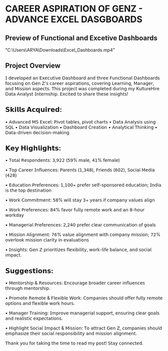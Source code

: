 # CAREER ASPIRATION OF GENZ - ADVANCE EXCEL DASGBOARDS


## Preview of Functional  and Excetive Dashboards

"C:\Users\ARYA\Downloads\Excel_Dashboards.mp4"

## Project Overview 

𝖨 𝖽𝖾𝗏𝖾𝗅𝗈𝗉𝖾𝖽 𝖺𝗇 𝖤𝗑𝖾𝖼𝗎𝗍𝗂𝗏𝖾 𝖣𝖺𝗌𝗁𝖻𝗈𝖺𝗋𝖽 𝖺𝗇𝖽 𝗍𝗁𝗋𝖾𝖾 𝖥𝗎𝗇𝖼𝗍𝗂𝗈𝗇𝖺𝗅 𝖣𝖺𝗌𝗁𝖻𝗈𝖺𝗋𝖽𝗌 𝖿𝗈𝖼𝗎𝗌𝗂𝗇𝗀 𝗈𝗇 𝖦𝖾𝗇 𝖹'𝗌 𝖼𝖺𝗋𝖾𝖾𝗋 𝖺𝗌𝗉𝗂𝗋𝖺𝗍𝗂𝗈𝗇𝗌, 𝖼𝗈𝗏𝖾𝗋𝗂𝗇𝗀 𝖫𝖾𝖺𝗋𝗇𝗂𝗇𝗀, 𝖬𝖺𝗇𝖺𝗀𝖾𝗋, 𝖺𝗇𝖽 𝖬𝗂𝗌𝗌𝗂𝗈𝗇 𝖺𝗌𝗉𝖾𝖼𝗍𝗌. 𝖳𝗁𝗂𝗌 𝗉𝗋𝗈𝗃𝖾𝖼𝗍 𝗐𝖺𝗌 𝖼𝗈𝗆𝗉𝗅𝖾𝗍𝖾𝖽 𝖽𝗎𝗋𝗂𝗇𝗀 𝗆𝗒 KultureHire 𝖣𝖺𝗍𝖺 𝖠𝗇𝖺𝗅𝗒𝗌𝗍 𝖨𝗇𝗍𝖾𝗋𝗇𝗌𝗁𝗂𝗉. 𝖤𝗑𝖼𝗂𝗍𝖾𝖽 𝗍𝗈 𝗌𝗁𝖺𝗋𝖾 𝗍𝗁𝖾𝗌𝖾 𝗂𝗇𝗌𝗂𝗀𝗁𝗍𝗌!

## 𝗦𝗸𝗶𝗹𝗹𝘀 𝗔𝗰𝗾𝘂𝗶𝗿𝗲𝗱:
• 𝖠𝖽𝗏𝖺𝗇𝖼𝖾𝖽 𝖬𝖲 𝖤𝗑𝖼𝖾𝗅: 𝖯𝗂𝗏𝗈𝗍 𝗍𝖺𝖻𝗅𝖾𝗌, 𝗉𝗂𝗏𝗈𝗍 𝖼𝗁𝖺𝗋𝗍𝗌
• 𝖣𝖺𝗍𝖺 𝖠𝗇𝖺𝗅𝗒𝗌𝗂𝗌 𝗎𝗌𝗂𝗇𝗀 𝖲𝖰𝖫
• 𝖣𝖺𝗍𝖺 𝖵𝗂𝗌𝗎𝖺𝗅𝗂𝗓𝖺𝗍𝗂𝗈𝗇
• 𝖣𝖺𝗌𝗁𝖻𝗈𝖺𝗋𝖽 𝖢𝗋𝖾𝖺𝗍𝗂𝗈𝗇
• 𝖠𝗇𝖺𝗅𝗒𝗍𝗂𝖼𝖺𝗅 𝖳𝗁𝗂𝗇𝗄𝗂𝗇𝗀
• 𝖣𝖺𝗍𝖺-𝖽𝗋𝗂𝗏𝖾𝗇 𝖽𝖾𝖼𝗂𝗌𝗂𝗈𝗇-𝗆𝖺𝗄𝗂𝗇𝗀

## 𝗞𝗲𝘆 𝗛𝗶𝗴𝗵𝗹𝗶𝗴𝗵𝘁𝘀:
• 𝖳𝗈𝗍𝖺𝗅 𝖱𝖾𝗌𝗉𝗈𝗇𝖽𝖾𝗇𝗍𝗌: 𝟥,𝟫𝟤𝟤 (𝟧𝟫% 𝗆𝖺𝗅𝖾, 𝟦𝟣% 𝖿𝖾𝗆𝖺𝗅𝖾)

• 𝖳𝗈𝗉 𝖢𝖺𝗋𝖾𝖾𝗋 𝖨𝗇𝖿𝗅𝗎𝖾𝗇𝖼𝖾𝗌: 𝖯𝖺𝗋𝖾𝗇𝗍𝗌 (𝟣,𝟥𝟦𝟪), 𝖥𝗋𝗂𝖾𝗇𝖽𝗌 (𝟨𝟢𝟤), 𝖲𝗈𝖼𝗂𝖺𝗅 𝖬𝖾𝖽𝗂𝖺 (𝟦𝟤𝟪)

• 𝖤𝖽𝗎𝖼𝖺𝗍𝗂𝗈𝗇 𝖯𝗋𝖾𝖿𝖾𝗋𝖾𝗇𝖼𝖾𝗌: 𝟣,𝟣𝟢𝟢+ 𝗉𝗋𝖾𝖿𝖾𝗋 𝗌𝖾𝗅𝖿-𝗌𝗉𝗈𝗇𝗌𝗈𝗋𝖾𝖽 𝖾𝖽𝗎𝖼𝖺𝗍𝗂𝗈𝗇; 𝖨𝗇𝖽𝗂𝖺 𝗂𝗌 𝗍𝗁𝖾 𝗍𝗈𝗉 𝖽𝖾𝗌𝗍𝗂𝗇𝖺𝗍𝗂𝗈𝗇

• 𝖶𝗈𝗋𝗄 𝖢𝗈𝗆𝗆𝗂𝗍𝗆𝖾𝗇𝗍: 𝟧𝟪% 𝗐𝗂𝗅𝗅 𝗌𝗍𝖺𝗒 𝟥+ 𝗒𝖾𝖺𝗋𝗌 𝗂𝖿 𝖼𝗈𝗆𝗉𝖺𝗇𝗒 𝗏𝖺𝗅𝗎𝖾𝗌 𝖺𝗅𝗂𝗀𝗇

• 𝖶𝗈𝗋𝗄 𝖯𝗋𝖾𝖿𝖾𝗋𝖾𝗇𝖼𝖾𝗌: 𝟪𝟦% 𝖿𝖺𝗏𝗈𝗋 𝖿𝗎𝗅𝗅𝗒 𝗋𝖾𝗆𝗈𝗍𝖾 𝗐𝗈𝗋𝗄 𝖺𝗇𝖽 𝖺𝗇 𝟪-𝗁𝗈𝗎𝗋 𝗐𝗈𝗋𝗄𝖽𝖺𝗒

• 𝖬𝖺𝗇𝖺𝗀𝖾𝗋𝗂𝖺𝗅 𝖯𝗋𝖾𝖿𝖾𝗋𝖾𝗇𝖼𝖾𝗌: 𝟤,𝟤𝟦𝟢 𝗉𝗋𝖾𝖿𝖾𝗋 𝖼𝗅𝖾𝖺𝗋 𝖼𝗈𝗆𝗆𝗎𝗇𝗂𝖼𝖺𝗍𝗂𝗈𝗇 𝗈𝖿 𝗀𝗈𝖺𝗅𝗌

• 𝖬𝗂𝗌𝗌𝗂𝗈𝗇 𝖠𝗅𝗂𝗀𝗇𝗆𝖾𝗇𝗍: 𝟩𝟨% 𝗏𝖺𝗅𝗎𝖾 𝖺𝗅𝗂𝗀𝗇𝗆𝖾𝗇𝗍 𝗐𝗂𝗍𝗁 𝖼𝗈𝗆𝗉𝖺𝗇𝗒 𝗆𝗂𝗌𝗌𝗂𝗈𝗇; 𝟩𝟤% 𝗈𝗏𝖾𝗋𝗅𝗈𝗈𝗄 𝗆𝗂𝗌𝗌𝗂𝗈𝗇 𝖼𝗅𝖺𝗋𝗂𝗍𝗒 𝗂𝗇 𝖾𝗏𝖺𝗅𝗎𝖺𝗍𝗂𝗈𝗇𝗌

• 𝖨𝗇𝗌𝗂𝗀𝗁𝗍𝗌: 𝖦𝖾𝗇 𝖹 𝗉𝗋𝗂𝗈𝗋𝗂𝗍𝗂𝗓𝖾𝗌 𝖿𝗅𝖾𝗑𝗂𝖻𝗂𝗅𝗂𝗍𝗒, 𝗐𝗈𝗋𝗄-𝗅𝗂𝖿𝖾 𝖻𝖺𝗅𝖺𝗇𝖼𝖾, 𝖺𝗇𝖽 𝗌𝗈𝖼𝗂𝖺𝗅 𝗂𝗆𝗉𝖺𝖼𝗍.

## 𝗦𝘂𝗴𝗴𝗲𝘀𝘁𝗶𝗼𝗻𝘀:

• 𝖬𝖾𝗇𝗍𝗈𝗋𝗌𝗁𝗂𝗉 & 𝖱𝖾𝗌𝗈𝗎𝗋𝖼𝖾𝗌: 𝖤𝗇𝖼𝗈𝗎𝗋𝖺𝗀𝖾 𝖻𝗋𝗈𝖺𝖽𝖾𝗋 𝖼𝖺𝗋𝖾𝖾𝗋 𝗂𝗇𝖿𝗅𝗎𝖾𝗇𝖼𝖾𝗌 𝗍𝗁𝗋𝗈𝗎𝗀𝗁 𝗆𝖾𝗇𝗍𝗈𝗋𝗌𝗁𝗂𝗉.

• 𝖯𝗋𝗈𝗆𝗈𝗍𝖾 𝖱𝖾𝗆𝗈𝗍𝖾 & 𝖥𝗅𝖾𝗑𝗂𝖻𝗅𝖾 𝖶𝗈𝗋𝗄: 𝖢𝗈𝗆𝗉𝖺𝗇𝗂𝖾𝗌 𝗌𝗁𝗈𝗎𝗅𝖽 𝗈𝖿𝖿𝖾𝗋 𝖿𝗎𝗅𝗅𝗒 𝗋𝖾𝗆𝗈𝗍𝖾 𝗈𝗉𝗍𝗂𝗈𝗇𝗌 𝖺𝗇𝖽 𝖿𝗅𝖾𝗑𝗂𝖻𝗅𝖾 𝗐𝗈𝗋𝗄 𝗁𝗈𝗎𝗋𝗌.

• 𝖬𝖺𝗇𝖺𝗀𝖾𝗋 𝖳𝗋𝖺𝗂𝗇𝗂𝗇𝗀: 𝖨𝗆𝗉𝗋𝗈𝗏𝖾 𝗆𝖺𝗇𝖺𝗀𝖾𝗋𝗂𝖺𝗅 𝗌𝗎𝗉𝗉𝗈𝗋𝗍, 𝖾𝗇𝗌𝗎𝗋𝗂𝗇𝗀 𝖼𝗅𝖾𝖺𝗋 𝗀𝗈𝖺𝗅𝗌 𝖺𝗇𝖽 𝗋𝖾𝖺𝗅𝗂𝗌𝗍𝗂𝖼 𝖾𝗑𝗉𝖾𝖼𝗍𝖺𝗍𝗂𝗈𝗇𝗌.

• 𝖧𝗂𝗀𝗁𝗅𝗂𝗀𝗁𝗍 𝖲𝗈𝖼𝗂𝖺𝗅 𝖨𝗆𝗉𝖺𝖼𝗍 & 𝖬𝗂𝗌𝗌𝗂𝗈𝗇: 𝖳𝗈 𝖺𝗍𝗍𝗋𝖺𝖼𝗍 𝖦𝖾𝗇 𝖹, 𝖼𝗈𝗆𝗉𝖺𝗇𝗂𝖾𝗌 𝗌𝗁𝗈𝗎𝗅𝖽 𝖾𝗆𝗉𝗁𝖺𝗌𝗂𝗓𝖾 𝗍𝗁𝖾𝗂𝗋 𝗌𝗈𝖼𝗂𝖺𝗅 𝗋𝖾𝗌𝗉𝗈𝗇𝗌𝗂𝖻𝗂𝗅𝗂𝗍𝗒 𝖺𝗇𝖽 𝗆𝗂𝗌𝗌𝗂𝗈𝗇 𝖺𝗅𝗂𝗀𝗇𝗆𝖾𝗇𝗍.

𝖳𝗁𝖺𝗇𝗄 𝗒𝗈𝗎 𝖿𝗈𝗋 𝗍𝖺𝗄𝗂𝗇𝗀 𝗍𝗁𝖾 𝗍𝗂𝗆𝖾 𝗍𝗈 𝗋𝖾𝖺𝖽 𝗆𝗒 𝗉𝗈𝗌𝗍! 𝖲𝗍𝖺𝗒 𝖼𝗈𝗇𝗇𝖾𝖼𝗍𝖾𝖽. 
